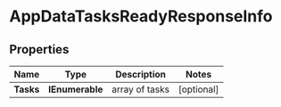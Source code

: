 # AppDataTasksReadyResponseInfo


## Properties

| Name | Type | Description | Notes |
|------------ | ------------- | ------------- | -------------|
**Tasks** | **IEnumerable<AppDataTasksReadyTaskInfo>** | array of tasks |[optional]|